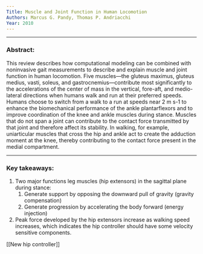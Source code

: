 ```yaml
---
Title: Muscle and Joint Function in Human Locomotion
Authors: Marcus G. Pandy, Thomas P. Andriacchi
Year: 2010
---
```

***
### Abstract: 
This review describes how computational modeling can be combined with noninvasive gait measurements to describe and explain muscle and joint function in human locomotion. Five muscles—the gluteus maximus, gluteus medius, vasti, soleus, and gastrocnemius—contribute most significantly to the accelerations of the center of mass in the vertical, fore-aft, and medio-lateral directions when humans walk and run at their preferred speeds. Humans choose to switch from a walk to a run at speeds near 2 m s-1 to enhance the biomechanical performance of the ankle plantarflexors and to improve coordination of the knee and ankle muscles during stance. Muscles that do not span a joint can contribute to the contact force transmitted by that joint and therefore affect its stability. In walking, for example, uniarticular muscles that cross the hip and ankle act to create the adduction moment at the knee, thereby contributing to the contact force present in the medial compartment.
***
### Key takeaways:
1. Two major functions leg muscles (hip extensors) in the sagittal plane during stance: 
	1. Generate support by opposing the downward pull of gravity (gravity compensation)
	2. Generate progression by accelerating the body forward (energy injection)
2. Peak force developed by the hip extensors increase as walking speed increases, which indicates the hip controller should have some velocity sensitive components.

[[New hip controller]]